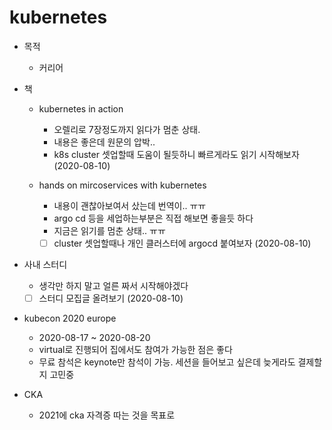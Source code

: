 # kubernetes
- 목적
  - 커리어


- 책
  - kubernetes in action
    - 오렐리로 7장정도까지 읽다가 멈춘 상태.
    - 내용은 좋은데 원문의 압박..
    - k8s cluster 셋업할때 도움이 될듯하니 빠르게라도 읽기 시작해보자 (2020-08-10)

  - hands on mircoservices with kubernetes
    - 내용이 괜찮아보여서 샀는데 번역이.. ㅠㅠ
    - argo cd 등을 세업하는부분은 직접 해보면 좋을듯 하다
    - 지금은 읽기를 멈춘 상태.. ㅠㅠ
    - [ ] cluster 셋업할때나 개인 클러스터에 argocd 붙여보자 (2020-08-10)

- 사내 스터디
  - 생각만 하지 말고 얼른 짜서 시작해야겠다
  - [ ] 스터디 모집글 올려보기 (2020-08-10)

- kubecon 2020 europe
  - 2020-08-17 ~ 2020-08-20
  - virtual로 진행되어 집에서도 참여가 가능한 점은 좋다
  - 무료 참석은 keynote만 참석이 가능. 세션을 들어보고 싶은데 늦게라도 결제할지 고민중

- CKA
  - 2021에 cka 자격증 따는 것을 목표로
